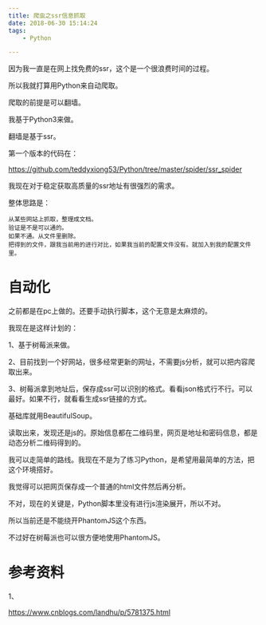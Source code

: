 ```yaml
---
title: 爬虫之ssr信息抓取
date: 2018-06-30 15:14:24
tags:
	- Python

---
```




因为我一直是在网上找免费的ssr，这个是一个很浪费时间的过程。

所以我就打算用Python来自动爬取。

爬取的前提是可以翻墙。

我基于Python3来做。

翻墙是基于ssr。

第一个版本的代码在：

https://github.com/teddyxiong53/Python/tree/master/spider/ssr_spider



我现在对于稳定获取高质量的ssr地址有很强烈的需求。

整体思路是：

```
从某些网站上抓取，整理成文档。
验证是不是可以通的。
如果不通。从文件里删除。
把得到的文件，跟我当前用的进行对比，如果我当前的配置文件没有。就加入到我的配置文件里。
```



# 自动化

之前都是在pc上做的。还要手动执行脚本，这个无意是太麻烦的。

我现在是这样计划的：

1、基于树莓派来做。

2、目前找到一个好网站，很多经常更新的网址，不需要js分析，就可以把内容爬取出来。

3、树莓派拿到地址后，保存成ssr可以识别的格式。看看json格式行不行。可以最好。如果不行，就看看生成ssr链接的方式。



基础库就用BeautifulSoup。

读取出来，发现还是js的。原始信息都在二维码里，网页是地址和密码信息，都是动态分析二维码得到的。

我可以走简单的路线。我现在不是为了练习Python，是希望用最简单的方法，把这个环境搭好。

我觉得可以把网页保存成一个普通的html文件然后再分析。

不对，现在的关键是，Python脚本里没有进行js渲染展开，所以不对。

所以当前还是不能绕开PhantomJS这个东西。

不过好在树莓派也可以很方便地使用PhantomJS。





# 参考资料

1、

https://www.cnblogs.com/landhu/p/5781375.html